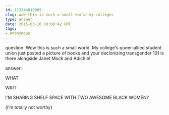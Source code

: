 ```yaml
---
id: 113244819969
slug: wow-this-is-such-a-small-world-my-colleges
type: answer
date: 2015-03-10 10:08:42 GMT
tags:
- Anonymous
---
```

question: Wow this is such a small world. My college's queer-allied student union just posted a picture of books and your declonizing transgender 101 is there alongside Janet Mock and Adichie!

answer: <p>WHAT</p><p>WAIT</p><p>I'M SHARING SHELF SPACE WITH TWO AWESOME BLACK WOMEN?&nbsp;</p><p>(i'm totally not worthy)</p>